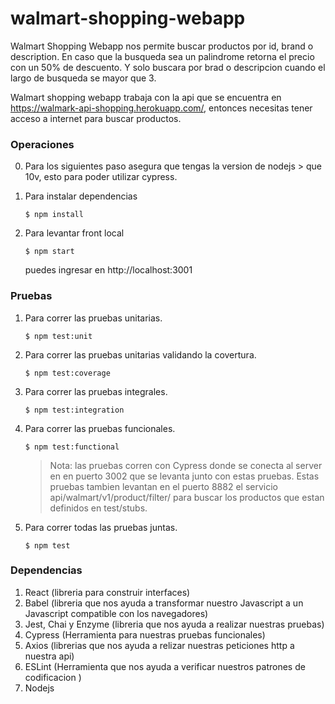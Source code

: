 # walmart-shopping-webapp
Walmart Shopping Webapp nos permite buscar productos por id, brand o description.
En caso que la busqueda sea un palindrome retorna el precio con un 50% de descuento.
Y solo buscara por brad o descripcion cuando el largo de busqueda se mayor que 3.

Walmart shopping webapp trabaja con la api que se encuentra en https://walmark-api-shopping.herokuapp.com/, 
entonces necesitas tener acceso a internet para buscar productos. 

### Operaciones

0. Para los siguientes paso asegura que tengas la version de nodejs > que 10v, esto para poder utilizar cypress.

1. Para instalar dependencias
    ```
    $ npm install
    ```
2. Para levantar front local
    ```
    $ npm start    
    ```
    puedes ingresar en http://localhost:3001
    
### Pruebas

1. Para correr las pruebas unitarias.
    ```
    $ npm test:unit
    ```
1. Para correr las pruebas unitarias validando la covertura.
    ```
    $ npm test:coverage
    ```

2. Para correr las pruebas integrales.
    ```
    $ npm test:integration
    ```

3. Para correr las pruebas funcionales.
    ```
    $ npm test:functional
    ```
      > Nota: las pruebas corren con Cypress donde se conecta al server en en puerto 3002 que se levanta junto
      con estas pruebas. Estas pruebas tambien levantan en el puerto 8882 el servicio api/walmart/v1/product/filter/ 
      para buscar los productos que estan definidos en test/stubs.

4. Para correr todas las pruebas juntas.
    ```
    $ npm test
    ```
### Dependencias
1. React (libreria para construir interfaces)
2. Babel (libreria que nos ayuda a transformar nuestro Javascript a un Javascript compatible con los navegadores)
3. Jest, Chai y Enzyme (libreria que nos ayuda a realizar nuestras pruebas)
4. Cypress (Herramienta para nuestras pruebas funcionales)
5. Axios (librerias que nos ayuda a relizar nuestras peticiones http a nuestra api)
6. ESLint (Herramienta que nos ayuda a verificar nuestros patrones de codificacion )
7. Nodejs

